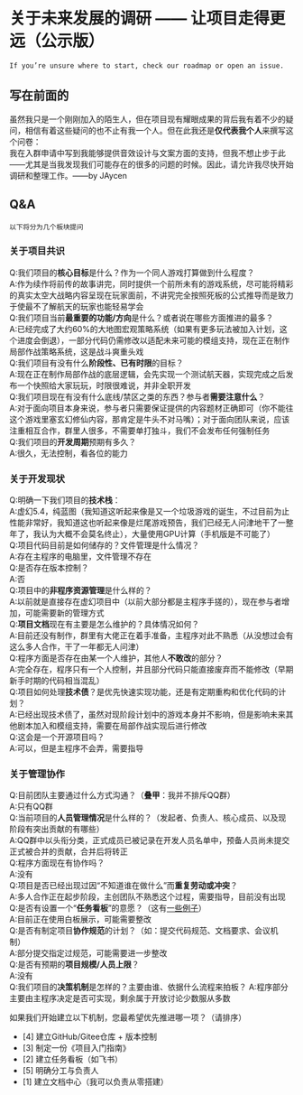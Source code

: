 # 关于未来发展的调研 —— 让项目走得更远（公示版）

```
If you’re unsure where to start, check our roadmap or open an issue.
```

## 写在前面的

虽然我只是一个刚刚加入的陌生人，但在项目现有耀眼成果的背后我有着不少的疑问，相信有着这些疑问的也不止有我一个人。但在此我还是**仅代表我个人**来撰写这个问卷：  
我在入群申请中写到我能够提供音效设计与文案方面的支持，但我不想止步于此——尤其是当我发现我们可能存在的很多的问题的时候。因此，请允许我尽快开始调研和整理工作。——by JAycen

## Q&A

```
以下将分为几个板块提问
```

### 关于项目共识

Q:我们项目的**核心目标**是什么？作为一个同人游戏打算做到什么程度？  
A:作为续作将前传的故事讲完，同时提供一个前所未有的游戏系统，尽可能将精彩的真实太空大战略内容呈现在玩家面前，不讲究完全按照死板的公式推导而是致力于使最不了解航天的玩家也能轻易学会  
Q:我们项目当前**最重要的功能/方向**是什么？或者说在哪些方面推进的最多？  
A:已经完成了大约60%的大地图宏观策略系统（如果有更多玩法被加入计划，这个进度会倒退），一部分代码仍需修改以适配未来可能的模组支持，现在正在制作局部作战策略系统，这是战斗爽重头戏  
Q:我们项目有没有什么**阶段性、已有时限**的目标？  
A:现在正在制作局部作战的底层逻辑，会先实现一个测试航天器，实现完成之后发布一个快照给大家玩玩，时限很难说，并非全职开发  
Q:我们项目现在有没有什么底线/禁区之类的东西？参与者**需要注意什么**？  
A:对于面向项目本身来说，参与者只需要保证提供的内容题材正确即可（你不能往这个游戏里塞玄幻修仙内容，那肯定是牛头不对马嘴）；对于面向团队来说，应该注重相互合作，群里人很多，不需要单打独斗，我们不会发布任何强制任务  
Q:我们项目的**开发周期**预期有多久？  
A:很久，无法控制，看各位的能力  

### 关于开发现状

Q:明确一下我们项目的**技术栈**：  
A:虚幻5.4，纯蓝图（我知道这听起来像是又一个垃圾游戏的诞生，不过目前为止性能非常好，我知道这也听起来像是烂尾游戏预告，我们已经无人问津地干了一整年了，我认为大概不会莫名终止），大量使用GPU计算（手机版是不可能了）  
Q:项目代码目前是如何储存的？文件管理是什么情况？  
A:存在主程序的电脑里，文件管理不存在  
Q:是否存在版本控制？  
A:否  
Q:项目中的**非程序资源管理**是什么样的？  
A:以前就是直接存在虚幻项目中（以前大部分都是主程序手搓的），现在参与者增加，可能需要新的管理方式  
Q:**项目文档**现在有主要是怎么维护的？具体情况如何？  
A:目前还没有制作，群里有大佬正在着手准备，主程序对此不熟悉（从没想过会有这么多人合作，干了一年都无人问津）  
Q:程序方面是否存在由某一个人维护，其他人**不敢改**的部分？  
A:完全存在，程序只有一个人控制，并且部分代码只能直接废弃而不能修改（早期新手时期的代码相当混乱）  
Q:项目如何处理**技术债**？是优先快速实现功能，还是有定期重构和优化代码的计划？  
A:已经出现技术债了，虽然对现阶段计划中的游戏本身并不影响，但是影响未来其他剧本加入和模组支持，需要在局部作战实现后进行修改  
Q:这会是一个开源项目吗？  
A:可以，但是主程序不会弄，需要指导  

### 关于管理协作

Q:目前团队主要通过什么方式沟通？（**叠甲**：我并不排斥QQ群）  
A:只有QQ群  
Q:当前项目的**人员管理情况**是什么样的？（发起者、负责人、核心成员、以及现阶段有突出贡献的有哪些）  
A:QQ群中以头衔分类，正式成员已被记录在开发人员名单中，预备人员尚未提交正式被合并的贡献，合并后将转正  
Q:程序方面现在有协作吗？  
A:没有  
Q:项目是否已经出现过因“不知道谁在做什么”而**重复劳动或冲突**？  
A:多人合作正在起步阶段，主创团队不熟悉这个过程，需要指导，目前没有出现  
Q:是否有设置一个“**任务看板**”的意愿？（这有[一些例子](https://sspai.com/post/96172)）  
A:目前正在使用白板展示，可能需要整改  
Q:是否有制定项目**协作规范**的计划？（如：提交代码规范、文档要求、会议机制）  
A:部分提交指定过规范，可能需要进一步整改  
Q:是否有预期的**项目规模/人员上限**？  
A:没有  
Q:我们项目的**决策机制**是怎样的？主要由谁、依据什么流程来拍板？
A:程序部分主要由主程序决定是否可实现，剩余属于开放讨论少数服从多数  

如果我们开始建立以下机制，您最希望优先推进哪一项？（请排序）

- [4] 建立GitHub/Gitee仓库 + 版本控制
- [3] 制定一份《项目入门指南》
- [2] 建立任务看板（如飞书）
- [5] 明确分工与负责人
- [1] 建立文档中心（我可以负责从零搭建） 